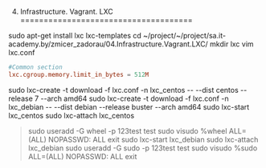 04. Infrastructure. Vagrant. LXC
=====================================

sudo apt-get install lxc lxc-templates
cd ~/project/~/project/sa.it-academy.by/zmicer_zadorau/04.Infrastructure.Vagrant.LXC/
mkdir lxc
vim lxc.conf
```conf
#Common section
lxc.cgroup.memory.limit_in_bytes = 512M
```
sudo lxc-create  -t download -f lxc.conf -n lxc_centos -- --dist centos --release 7 --arch amd64
sudo lxc-create  -t download -f lxc.conf -n lxc_debian -- --dist debian --release buster --arch amd64
sudo lxc-start lxc_centos
sudo lxc-attach lxc_centos
>sudo useradd -G wheel -p 123test test
>sudo visudo
>%wheel ALL=(ALL) NOPASSWD: ALL
>exit
sudo lxc-start lxc_debian
sudo lxc-attach lxc_debian
>sudo useradd -G sudo -p 123test test
>sudo visudo
>%sudo ALL=(ALL) NOPASSWD: ALL
>exit

